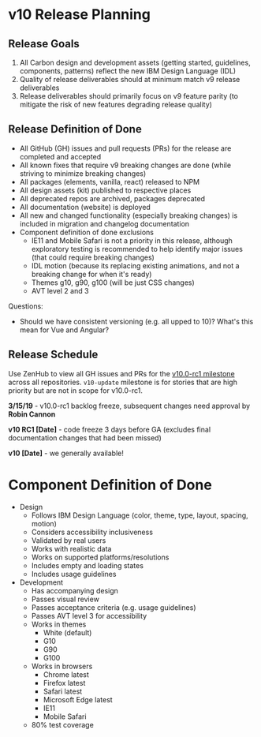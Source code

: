 # v10 Release Planning

## Release Goals

1. All Carbon design and development assets (getting started, guidelines, components, patterns) reflect the new IBM Design Language (IDL)
1. Quality of release deliverables should at minimum match v9 release deliverables
1. Release deliverables should primarily focus on v9 feature parity (to mitigate the risk of new features degrading release quality)

## Release Definition of Done

* All GitHub (GH) issues and pull requests (PRs) for the release are completed and accepted
* All known fixes that require v9 breaking changes are done (while striving to minimize breaking changes)
* All packages (elements, vanilla, react) released to NPM
* All design assets (kit) published to respective places
* All deprecated repos are archived, packages deprecated
* All documentation (website) is deployed
* All new and changed functionality (especially breaking changes) is included in migration and changelog documentation
* Component definition of done exclusions
  * IE11 and Mobile Safari is not a priority in this release, although exploratory testing is recommended to help identify major issues (that could require breaking changes)
  * IDL motion (because its replacing existing animations, and not a breaking change for when it's ready)
  * Themes g10, g90, g100 (will be just CSS changes)
  * AVT level 2 and 3
  
Questions:

* Should we have consistent versioning (e.g. all upped to 10)? What's this mean for Vue and Angular?

## Release Schedule

Use ZenHub to view all GH issues and PRs for the [v10.0-rc1 milestone](https://github.com/carbon-design-system/issue-tracking#workspaces/carbon-design-system-593830641344b813db10934d/boards?milestones=v10.0-rc1%23&filterLogic=any&repos=85987501,84835535,92527058,86360855,103418444,85728567,144656871,148382570,145154713,148800113,113475983,166278929) across all repositories. `v10-update` milestone is for stories that are high priority but are not in scope for v10.0-rc1.

**3/15/19** - v10.0-rc1 backlog freeze, subsequent changes need approval by **Robin Cannon**

**v10 RC1 [Date]** - code freeze 3 days before GA (excludes final documentation changes that had been missed)

**v10 [Date]** - we generally available!

# Component Definition of Done

* Design
  * Follows IBM Design Language (color, theme, type, layout, spacing, motion)
  * Considers accessibility inclusiveness
  * Validated by real users
  * Works with realistic data
  * Works on supported platforms/resolutions
  * Includes empty and loading states
  * Includes usage guidelines
* Development
  * Has accompanying design
  * Passes visual review
  * Passes acceptance criteria (e.g. usage guidelines)
  * Passes AVT level 3 for accessibility
  * Works in themes
    * White (default)
    * G10
    * G90
    * G100
  * Works in browsers
    * Chrome latest
    * Firefox latest
    * Safari latest
    * Microsoft Edge latest
    * IE11
    * Mobile Safari
  * 80% test coverage
